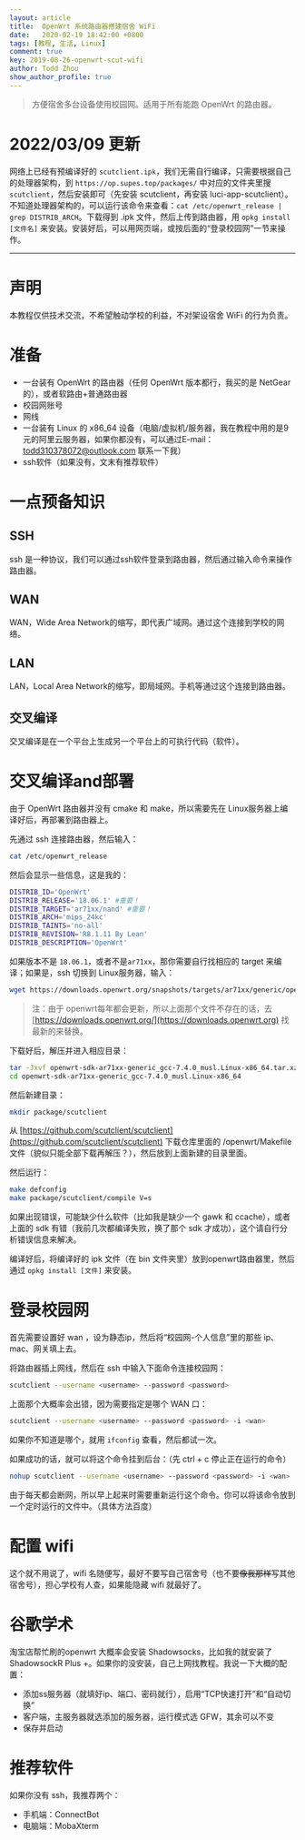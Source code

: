 ```yaml
---
layout: article
title:  OpenWrt 系统路由器搭建宿舍 WiFi
date:   2020-02-19 18:42:00 +0800
tags: [教程, 生活, Linux]
comment: true
key: 2019-08-26-openwrt-scut-wifi
author: Todd Zhou
show_author_profile: true
---
```


> 方便宿舍多台设备使用校园网。适用于所有能跑 OpenWrt 的路由器。

<!--more-->

# 2022/03/09 更新

网络上已经有预编译好的 `scutclient.ipk`，我们无需自行编译，只需要根据自己的处理器架构，到 `https://op.supes.top/packages/` 中对应的文件夹里搜 `scutclient`，然后安装即可（先安装 scutclient，再安装 luci-app-scutclient）。不知道处理器架构的，可以运行该命令来查看：`cat /etc/openwrt_release | grep DISTRIB_ARCH`。下载得到 .ipk 文件，然后上传到路由器，用 `opkg install [文件名]` 来安装。安装好后，可以用网页端，或按后面的“登录校园网”一节来操作。

-----

# 声明

本教程仅供技术交流，不希望触动学校的利益，不对架设宿舍 WiFi 的行为负责。

# 准备

* 一台装有 OpenWrt 的路由器（任何 OpenWrt 版本都行，我买的是 NetGear 的），或者软路由+普通路由器
* 校园网账号
* 网线
* 一台装有 Linux 的 x86_64 设备（电脑/虚拟机/服务器，我在教程中用的是9元的阿里云服务器，如果你都没有，可以通过E-mail：todd310378072@outlook.com 联系一下我）
* ssh软件（如果没有，文末有推荐软件）



# 一点预备知识

## SSH

ssh 是一种协议，我们可以通过ssh软件登录到路由器，然后通过输入命令来操作路由器。

## WAN

WAN，Wide Area Network的缩写，即代表广域网。通过这个连接到学校的网络。

## LAN

LAN，Local Area Network的缩写，即局域网。手机等通过这个连接到路由器。

## 交叉编译

交叉编译是在一个平台上生成另一个平台上的可执行代码（软件）。





# 交叉编译and部署

由于 OpenWrt 路由器并没有 cmake 和 make，所以需要先在 Linux服务器上编译好后，再部署到路由器上。

先通过 ssh 连接路由器，然后输入：

```bash
cat /etc/openwrt_release
```

然后会显示一些信息，这是我的：

```bash
DISTRIB_ID='OpenWrt'
DISTRIB_RELEASE='18.06.1' #重要！
DISTRIB_TARGET='ar71xx/nand' #重要！
DISTRIB_ARCH='mips_24kc'
DISTRIB_TAINTS='no-all'
DISTRIB_REVISION='R8.1.11 By Lean'
DISTRIB_DESCRIPTION='OpenWrt'
```



如果版本不是 `18.06.1`，或者不是`ar71xx`，那你需要自行找相应的 target 来编译；如果是，ssh 切换到 Linux服务器，输入：

```bash
wget https://downloads.openwrt.org/snapshots/targets/ar71xx/generic/openwrt-sdk-ar71xx-generic_gcc-7.4.0_musl.Linux-x86_64.tar.xz
```

> 注：由于 openwrt每年都会更新，所以上面那个文件不存在的话，去 [https://downloads.openwrt.org/](https://downloads.openwrt.org) 找最新的来替换。

下载好后，解压并进入相应目录：

```bash
tar -Jxvf openwrt-sdk-ar71xx-generic_gcc-7.4.0_musl.Linux-x86_64.tar.xz
cd openwrt-sdk-ar71xx-generic_gcc-7.4.0_musl.Linux-x86_64
```

然后新建目录：

```bash
mkdir package/scutclient
```

从 [https://github.com/scutclient/scutclient](https://github.com/scutclient/scutclient) 下载仓库里面的 /openwrt/Makefile 文件（貌似只能全部下载再解压？），然后放到上面新建的目录里面。

然后运行：

```bash
make defconfig
make package/scutclient/compile V=s
```

如果出现错误，可能缺少什么软件（比如我是缺少一个 gawk 和 ccache），或者上面的 sdk 有错（我前几次都编译失败，换了那个 sdk 才成功），这个请自行分析错误信息来解决。

编译好后，将编译好的 ipk 文件（在 bin 文件夹里）放到openwrt路由器里，然后通过 `opkg install [文件]` 来安装。



# 登录校园网

首先需要设置好 wan ，设为静态ip，然后将“校园网-个人信息”里的那些 ip、mac、网关填上去。 

将路由器插上网线，然后在 ssh 中输入下面命令连接校园网：

```bash
scutclient --username <username> --password <password>
```

上面那个大概率会出错，因为需要指定是哪个 WAN 口：

```bash
scutclient --username <username> --password <password> -i <wan>
```

如果你不知道是哪个，就用 `ifconfig` 查看，然后都试一次。

如果成功的话，就可以将这个命令挂到后台：（先 ctrl + c 停止正在运行的命令）

```bash
nohup scutclient --username <username> --password <password> -i <wan>
```

由于每天都会断网，所以早上起来时需要重新运行这个命令。你可以将该命令放到一个定时运行的文件中。（具体方法百度）



# 配置 wifi

这个就不用说了，wifi 名随便写，最好不要写自己宿舍号（也不要~~像我那样~~写其他宿舍号），担心学校有人查，如果能隐藏 wifi 就最好了。



# 谷歌学术

淘宝店帮忙刷的openwrt 大概率会安装 Shadowsocks，比如我的就安装了 ShadowsockR Plus +。如果你的没安装，自己上网找教程。我说一下大概的配置：

* 添加ss服务器（就填好ip、端口、密码就行），启用“TCP快速打开”和“自动切换”
* 客户端，主服务器就选添加的服务器，运行模式选 GFW，其余可以不变
* 保存并启动



# 推荐软件

如果你没有 ssh，我推荐两个：

* 手机端：ConnectBot
* 电脑端：MobaXterm
